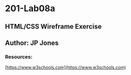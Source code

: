 # 201-Lab08a

## HTML/CSS Wireframe Exercise

## Author: JP Jones

### Resources:

[https://www.w3schools.com](https://www.w3schools.com)



